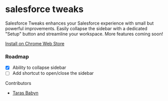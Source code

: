 # salesforce tweaks

Salesforce Tweaks enhances your Salesforce experience with small but powerful improvements. Easily collapse the sidebar with a dedicated "Setup" button and streamline your workspace. 
More features coming soon!

[Install on Chrome Web Store](https://chrome.google.com/webstore/detail/why-salesforce/ghakkjfjpnhpggbkfkeplbefkipfoaod)

### Roadmap

-   [x] Ability to collapse sidebar
-   [ ] Add shortcut to open/close the sidebar

Contributors

-   [Taras Babyn](https://www.linkedin.com/in/taras-babyn-7163a3211/)

